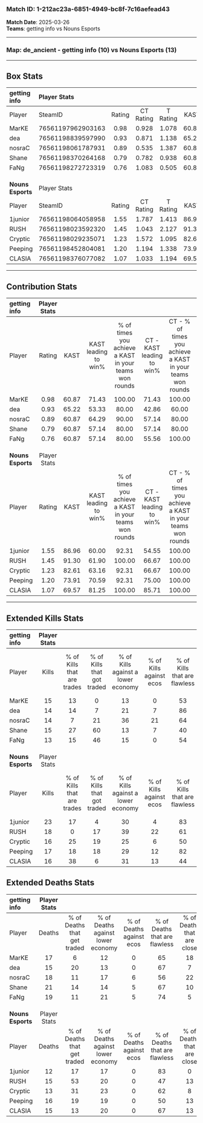 ### Match ID: 1-212ac23a-6851-4949-bc8f-7c16aefead43  
**Match Date**: 2025-03-26  
**Teams**: getting info vs Nouns Esports  

---  

### **Map**: de_ancient - getting info (10) vs Nouns Esports (13)  
---  

## Box Stats  

| **getting info**  | Player Stats      |        |           |          |       |       |       |         |        |      |     |
| :- | :- | :-: | :-: | :-: | :-: | :-: | :-: | :-: | :-: | :-: | :-: |
| Player            | SteamID           | Rating | CT Rating | T Rating | KAST  |  ADR  | Kills | Assists | Deaths | K/D  | HS% |
| MarKE             | 76561197962903163 |  0.98  |   0.928   |  1.078   | 60.87 | 83.2  |  15   |    8    |   17   | 0.88 | 60  |
| dea               | 76561198839597990 |  0.93  |   0.871   |  1.138   | 65.22 | 59.8  |  14   |    5    |   15   | 0.93 | 42  |
| nosraC            | 76561198061787931 |  0.89  |   0.535   |  1.387   | 60.87 | 78.0  |  14   |    7    |   18   | 0.78 | 42  |
| Shane             | 76561198370264168 |  0.79  |   0.782   |  0.938   | 60.87 | 62.4  |  15   |    1    |   21   | 0.71 | 40  |
| FaNg              | 76561198272723319 |  0.76  |   1.083   |  0.505   | 60.87 | 58.7  |  13   |    4    |   19   | 0.68 | 76  |
|                   |                   |        |           |          |       |       |       |         |        |      |     |
|                   |                   |        |           |          |       |       |       |         |        |      |     |
|                   |                   |        |           |          |       |       |       |         |        |      |     |
| **Nouns Esports** | Player Stats      |        |           |          |       |       |       |         |        |      |     |
| Player            | SteamID           | Rating | CT Rating | T Rating | KAST  |  ADR  | Kills | Assists | Deaths | K/D  | HS% |
| 1junior           | 76561198064058958 |  1.55  |   1.787   |  1.413   | 86.96 | 79.5  |  23   |    2    |   12   | 1.92 | 39  |
| RUSH              | 76561198023592320 |  1.45  |   1.043   |  2.127   | 91.30 | 104.0 |  18   |   13    |   15   | 1.20 | 44  |
| Cryptic           | 76561198029235071 |  1.23  |   1.572   |  1.095   | 82.61 | 73.7  |  16   |    7    |   13   | 1.23 | 43  |
| Peeping           | 76561198452804081 |  1.20  |   1.194   |  1.338   | 73.91 | 86.8  |  17   |   12    |   16   | 1.06 | 58  |
| CLASIA            | 76561198376077082 |  1.07  |   1.033   |  1.194   | 69.57 | 68.0  |  16   |    6    |   15   | 1.07 | 50  |
---  

## Contribution Stats  

| **getting info**  | Player Stats |       |                      |                                                        |                           |                                                             |                          |                                                            |
| :- | :-: | :-: | :-: | :-: | :-: | :-: | :-: | :-: |
| Player            |    Rating    | KAST  | KAST leading to win% | % of times you achieve a KAST in your teams won rounds | CT - KAST leading to win% | CT - % of times you achieve a KAST in your teams won rounds | T - KAST leading to win% | T - % of times you achieve a KAST in your teams won rounds |
| MarKE             |     0.98     | 60.87 |        71.43         |                         100.00                         |           71.43           |                           100.00                            |          71.43           |                           100.00                           |
| dea               |     0.93     | 65.22 |        53.33         |                         80.00                          |           42.86           |                            60.00                            |          62.50           |                           100.00                           |
| nosraC            |     0.89     | 60.87 |        64.29         |                         90.00                          |           57.14           |                            80.00                            |          71.43           |                           100.00                           |
| Shane             |     0.79     | 60.87 |        57.14         |                         80.00                          |           57.14           |                            80.00                            |          57.14           |                           80.00                            |
| FaNg              |     0.76     | 60.87 |        57.14         |                         80.00                          |           55.56           |                           100.00                            |          60.00           |                           60.00                            |
|                   |              |       |                      |                                                        |                           |                                                             |                          |                                                            |
|                   |              |       |                      |                                                        |                           |                                                             |                          |                                                            |
|                   |              |       |                      |                                                        |                           |                                                             |                          |                                                            |
| **Nouns Esports** | Player Stats |       |                      |                                                        |                           |                                                             |                          |                                                            |
| Player            |    Rating    | KAST  | KAST leading to win% | % of times you achieve a KAST in your teams won rounds | CT - KAST leading to win% | CT - % of times you achieve a KAST in your teams won rounds | T - KAST leading to win% | T - % of times you achieve a KAST in your teams won rounds |
| 1junior           |     1.55     | 86.96 |        60.00         |                         92.31                          |           54.55           |                           100.00                            |          66.67           |                           85.71                            |
| RUSH              |     1.45     | 91.30 |        61.90         |                         100.00                         |           66.67           |                           100.00                            |          58.33           |                           100.00                           |
| Cryptic           |     1.23     | 82.61 |        63.16         |                         92.31                          |           66.67           |                           100.00                            |          60.00           |                           85.71                            |
| Peeping           |     1.20     | 73.91 |        70.59         |                         92.31                          |           75.00           |                           100.00                            |          66.67           |                           85.71                            |
| CLASIA            |     1.07     | 69.57 |        81.25         |                         100.00                         |           85.71           |                           100.00                            |          77.78           |                           100.00                           |
---  

## Extended Kills Stats  

| **getting info**  | Player Stats |                            |                            |                                    |                         |                              |                                 |                                       |                    |           |
| :- | :-: | :-: | :-: | :-: | :-: | :-: | :-: | :-: | :-: | :-: |
| Player            |    Kills     | % of Kills that are trades | % of Kills that got traded | % of Kills against a lower economy | % of Kills against ecos | % of Kills that are flawless | % of Kills that are close duels | % of Kills that are assisted by flash | Pistol Round Kills | AWP Kills |
| MarKE             |      15      |             13             |             0              |                 13                 |            0            |              53              |               13                |                  13                   |         2          |     0     |
| dea               |      14      |             14             |             7              |                 21                 |            7            |              86              |                0                |                   0                   |         1          |     5     |
| nosraC            |      14      |             7              |             21             |                 36                 |           21            |              64              |                7                |                   0                   |         0          |     0     |
| Shane             |      15      |             27             |             60             |                 13                 |            7            |              40              |               20                |                   0                   |         2          |     0     |
| FaNg              |      13      |             15             |             46             |                 15                 |            0            |              54              |                8                |                   8                   |         2          |     0     |
|                   |              |                            |                            |                                    |                         |                              |                                 |                                       |                    |           |
|                   |              |                            |                            |                                    |                         |                              |                                 |                                       |                    |           |
|                   |              |                            |                            |                                    |                         |                              |                                 |                                       |                    |           |
| **Nouns Esports** | Player Stats |                            |                            |                                    |                         |                              |                                 |                                       |                    |           |
| Player            |    Kills     | % of Kills that are trades | % of Kills that got traded | % of Kills against a lower economy | % of Kills against ecos | % of Kills that are flawless | % of Kills that are close duels | % of Kills that are assisted by flash | Pistol Round Kills | AWP Kills |
| 1junior           |      23      |             17             |             4              |                 30                 |            4            |              83              |                9                |                   9                   |         3          |    10     |
| RUSH              |      18      |             0              |             17             |                 39                 |           22            |              61              |               22                |                   6                   |         0          |     0     |
| Cryptic           |      16      |             25             |             19             |                 25                 |            6            |              50              |               13                |                   6                   |         2          |     0     |
| Peeping           |      17      |             18             |             18             |                 29                 |           12            |              82              |               12                |                  12                   |         1          |     0     |
| CLASIA            |      16      |             38             |             6              |                 31                 |           13            |              44              |                6                |                  13                   |         2          |     0     |
## Extended Deaths Stats  

| **getting info**  | Player Stats |                             |                                   |                          |                               |                            |                           |               |
| :- | :-: | :-: | :-: | :-: | :-: | :-: | :-: | :-: |
| Player            |    Deaths    | % of Deaths that get traded | % of Deaths against lower economy | % of Deaths against ecos | % of Deaths that are flawless | % of Deaths that are close | % of Deaths while blinded | Deaths to AWP |
| MarKE             |      17      |              6              |                12                 |            0             |              65               |             18             |            18             |       2       |
| dea               |      15      |             20              |                13                 |            0             |              67               |             7              |             0             |       1       |
| nosraC            |      18      |             11              |                17                 |            6             |              56               |             22             |             6             |       2       |
| Shane             |      21      |             14              |                14                 |            5             |              67               |             10             |            14             |       2       |
| FaNg              |      19      |             11              |                21                 |            5             |              74               |             5              |             5             |       3       |
|                   |              |                             |                                   |                          |                               |                            |                           |               |
|                   |              |                             |                                   |                          |                               |                            |                           |               |
|                   |              |                             |                                   |                          |                               |                            |                           |               |
| **Nouns Esports** | Player Stats |                             |                                   |                          |                               |                            |                           |               |
| Player            |    Deaths    | % of Deaths that get traded | % of Deaths against lower economy | % of Deaths against ecos | % of Deaths that are flawless | % of Deaths that are close | % of Deaths while blinded | Deaths to AWP |
| 1junior           |      12      |             17              |                17                 |            0             |              83               |             0              |             8             |       2       |
| RUSH              |      15      |             53              |                20                 |            0             |              47               |             13             |             0             |       0       |
| Cryptic           |      13      |             31              |                23                 |            0             |              62               |             8              |            15             |       0       |
| Peeping           |      16      |             19              |                19                 |            0             |              50               |             13             |             0             |       1       |
| CLASIA            |      15      |             13              |                20                 |            0             |              67               |             13             |             0             |       2       |
